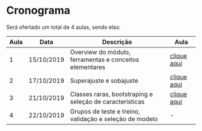 # Cronograma
Será ofertado um total de 4 aulas, sendo elas:

| Aula | Data       | Descrição | Aula |
| ---- | ---------- | --------- | ---- |
| 1    | 15/10/2019 | Overview do módulo, ferramentas e conceitos elementares | [clique aqui](aula-01/) |
| 2    | 17/10/2019 | Superajuste e sobajuste | [clique aqui](aula-02/) |
| 3    | 21/10/2019 | Classes raras, bootstraping e seleção de características | [clique aqui](aula-03/) |
| 4    | 22/10/2019 | Grupos de teste e treino, validação e seleção de modelo | - |
